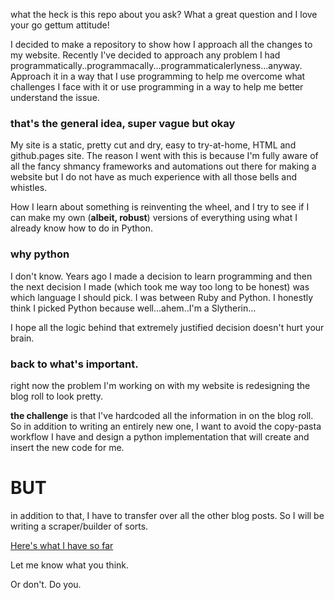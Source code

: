 what the heck is this repo about you ask? What a great question and I love your go gettum attitude!

I decided to make a repository to show how I approach all the changes to my website. Recently I've decided to approach any problem I had programmatically..programmacally...programmaticalerlyness...anyway. Approach it in a way that I use programming to help me overcome what challenges I face with it or use programming in a way to help me better understand the issue.

### that's the general idea, super vague but okay

My site is a static, pretty cut and dry, easy to try-at-home, HTML and github.pages site. The reason I went with this is because I'm fully aware of all the fancy shmancy frameworks and automations out there for making a website but I do not have as much experience with all those bells and whistles. 

How I learn about something is reinventing the wheel, and I try to see if I can make my own (__albeit, robust__) versions of everything using what I already know how to do in Python.

### why python

I don't know. Years ago I made a decision to learn programming and then the next decision I made (which took me way too long to be honest) was which language I should pick. I was between Ruby and Python. I honestly think I picked Python because well...ahem..I'm a Slytherin...

I hope all the logic behind that extremely justified decision doesn't hurt your brain.

### back to what's important.

right now the problem I'm working on with my website is redesigning the blog roll to look pretty.

**the challenge** is that I've hardcoded all the information in on the blog roll. So in addition to writing an entirely new one, I want to avoid the copy-pasta workflow I have and design a python implementation that will create and insert the new code for me.

# BUT

in addition to that, I have to transfer over all the other blog posts. So I will be writing a scraper/builder of sorts. 

[Here's what I have so far](https://github.com/mctopherganesh/site-workflow/blob/master/workflow_blogroll_new_design.ipynb)

Let me know what you think.

Or don't. Do you.
